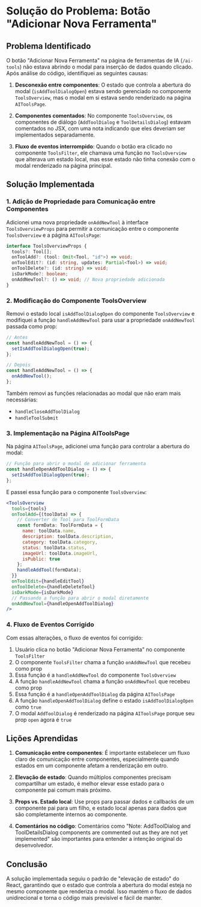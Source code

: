 # Solução do Problema: Botão "Adicionar Nova Ferramenta"

## Problema Identificado

O botão "Adicionar Nova Ferramenta" na página de ferramentas de IA (`/ai-tools`) não estava abrindo o modal para inserção de dados quando clicado. Após análise do código, identifiquei as seguintes causas:

1. **Desconexão entre componentes**: O estado que controla a abertura do modal (`isAddToolDialogOpen`) estava sendo gerenciado no componente `ToolsOverview`, mas o modal em si estava sendo renderizado na página `AIToolsPage`.

2. **Componentes comentados**: No componente `ToolsOverview`, os componentes de diálogo (`AddToolDialog` e `ToolDetailsDialog`) estavam comentados no JSX, com uma nota indicando que eles deveriam ser implementados separadamente.

3. **Fluxo de eventos interrompido**: Quando o botão era clicado no componente `ToolsFilter`, ele chamava uma função no `ToolsOverview` que alterava um estado local, mas esse estado não tinha conexão com o modal renderizado na página principal.

## Solução Implementada

### 1. Adição de Propriedade para Comunicação entre Componentes

Adicionei uma nova propriedade `onAddNewTool` à interface `ToolsOverviewProps` para permitir a comunicação entre o componente `ToolsOverview` e a página `AIToolsPage`:

```typescript
interface ToolsOverviewProps {
  tools?: Tool[];
  onToolAdd?: (tool: Omit<Tool, "id">) => void;
  onToolEdit?: (id: string, updates: Partial<Tool>) => void;
  onToolDelete?: (id: string) => void;
  isDarkMode?: boolean;
  onAddNewTool?: () => void; // Nova propriedade adicionada
}
```

### 2. Modificação do Componente ToolsOverview

Removi o estado local `isAddToolDialogOpen` do componente `ToolsOverview` e modifiquei a função `handleAddNewTool` para usar a propriedade `onAddNewTool` passada como prop:

```typescript
// Antes
const handleAddNewTool = () => {
  setIsAddToolDialogOpen(true);
};

// Depois
const handleAddNewTool = () => {
  onAddNewTool();
};
```

Também removi as funções relacionadas ao modal que não eram mais necessárias:
- `handleCloseAddToolDialog`
- `handleToolSubmit`

### 3. Implementação na Página AIToolsPage

Na página `AIToolsPage`, adicionei uma função para controlar a abertura do modal:

```typescript
// Função para abrir o modal de adicionar ferramenta
const handleOpenAddToolDialog = () => {
  setIsAddToolDialogOpen(true);
};
```

E passei essa função para o componente `ToolsOverview`:

```jsx
<ToolsOverview
  tools={tools}
  onToolAdd={(toolData) => {
    // Converter de Tool para ToolFormData
    const formData: ToolFormData = {
      name: toolData.name,
      description: toolData.description,
      category: toolData.category,
      status: toolData.status,
      imageUrl: toolData.imageUrl,
      isPublic: true
    };
    handleAddTool(formData);
  }}
  onToolEdit={handleEditTool}
  onToolDelete={handleDeleteTool}
  isDarkMode={isDarkMode}
  // Passando a função para abrir o modal diretamente
  onAddNewTool={handleOpenAddToolDialog}
/>
```

### 4. Fluxo de Eventos Corrigido

Com essas alterações, o fluxo de eventos foi corrigido:

1. Usuário clica no botão "Adicionar Nova Ferramenta" no componente `ToolsFilter`
2. O componente `ToolsFilter` chama a função `onAddNewTool` que recebeu como prop
3. Essa função é a `handleAddNewTool` do componente `ToolsOverview`
4. A função `handleAddNewTool` chama a função `onAddNewTool` que recebeu como prop
5. Essa função é a `handleOpenAddToolDialog` da página `AIToolsPage`
6. A função `handleOpenAddToolDialog` define o estado `isAddToolDialogOpen` como `true`
7. O modal `AddToolDialog` é renderizado na página `AIToolsPage` porque seu prop `open` agora é `true`

## Lições Aprendidas

1. **Comunicação entre componentes**: É importante estabelecer um fluxo claro de comunicação entre componentes, especialmente quando estados em um componente afetam a renderização em outro.

2. **Elevação de estado**: Quando múltiplos componentes precisam compartilhar um estado, é melhor elevar esse estado para o componente pai comum mais próximo.

3. **Props vs. Estado local**: Use props para passar dados e callbacks de um componente pai para um filho, e estado local apenas para dados que são completamente internos ao componente.

4. **Comentários no código**: Comentários como "Note: AddToolDialog and ToolDetailsDialog components are commented out as they are not yet implemented" são importantes para entender a intenção original do desenvolvedor.

## Conclusão

A solução implementada seguiu o padrão de "elevação de estado" do React, garantindo que o estado que controla a abertura do modal esteja no mesmo componente que renderiza o modal. Isso mantém o fluxo de dados unidirecional e torna o código mais previsível e fácil de manter. 